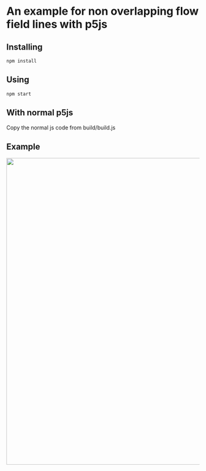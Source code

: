 # An example for non overlapping flow field lines with p5js

## Installing

```npm install```

## Using

```npm start```

## With normal p5js

Copy the normal js code from build/build.js

## Example

<img src="/EvenlySpacedFlowField/pictures/example.png" width="800px"/>